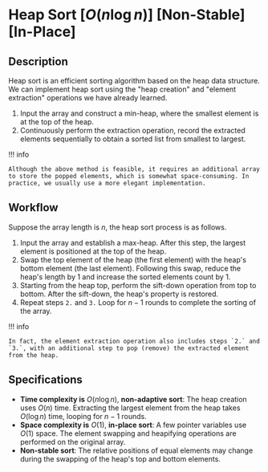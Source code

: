 # Heap Sort [$O(n \log n)$] [Non-Stable] [In-Place]

## Description

Heap sort is an efficient sorting algorithm based on the heap data structure.
We can implement heap sort using the "heap creation" and "element extraction" operations we have already learned.

1. Input the array and construct a min-heap, where the smallest element is at the top of the heap.
2. Continuously perform the extraction operation, record the extracted elements sequentially to obtain a sorted list from smallest to largest.

!!! info

    Although the above method is feasible, it requires an additional array to store the popped elements, which is somewhat space-consuming. In practice, we usually use a more elegant implementation.

## Workflow

Suppose the array length is $n$, the heap sort process is as follows.

1. Input the array and establish a max-heap. After this step, the largest element is positioned at the top of the heap.
2. Swap the top element of the heap (the first element) with the heap's bottom element (the last element). Following this swap, reduce the heap's length by 1 and increase the sorted elements count by 1.
3. Starting from the heap top, perform the sift-down operation from top to bottom. After the sift-down, the heap's property is restored.
4. Repeat steps `2.` and `3.` Loop for $n - 1$ rounds to complete the sorting of the array.

!!! info

    In fact, the element extraction operation also includes steps `2.` and `3.`, with an additional step to pop (remove) the extracted element from the heap.

## Specifications

- **Time complexity is** $O(n \log n)$, **non-adaptive sort**: The heap creation uses $O(n)$ time. Extracting the largest element from the heap takes $O(\log n)$ time, looping for $n - 1$ rounds.
- **Space complexity is** $O(1)$, **in-place sort**: A few pointer variables use $O(1)$ space. The element swapping and heapifying operations are performed on the original array.
- **Non-stable sort**: The relative positions of equal elements may change during the swapping of the heap's top and bottom elements.
